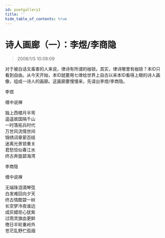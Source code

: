 ```yaml
---
id: poetgallery1
title: ''
hide_table_of_contents: true
---
```


# 诗人画廊（一）：李煜/李商隐

> 2008/1/5 10:09:09

<div style={{fontSize: '18px', fontWeight: 'normal', textAlign: 'left', lineHeight: '180%'}}>

对于被白话文毒害的人来说，律诗有所谓的枷锁。其实，律诗哪里有枷锁？本ID只看到自由。从今天开始，本ID就要用七律给世界上自古以来本ID看得上眼的诗人画像，组成一诗人的画廊。这画廊要慢慢来，先请出李煜/李商隐。
</div>

<div style={{color:'#FF0000', fontSize: '56px', fontWeight: '500', textAlign: 'center', lineHeight: '150%'}}>

李煜
</div>

<div style={{color:'#FF0000', fontSize: '32px', fontWeight: '500', textAlign: 'center', lineHeight: '150%'}}>

缠中说禅
</div>

<div style={{color:'#FF0000', fontSize: '32px', fontWeight: '500', textAlign: 'center', lineHeight: '150%'}}>

独上西楼月半弯<br/>
遥遥故国隔千山<br/>
一时落拓兵时代<br/>
万世风流情世间<br/>
锦绣词章萦百结<br/>
迷离光景锁重关<br/>
君愁恰似春江水<br/>
终古奔旋碧海湾
</div>
 
<div style={{color:'#FF0000', fontSize: '56px', fontWeight: '500', textAlign: 'center', lineHeight: '150%', marginTop: '50px'}}>

李商隐
</div>

<div style={{color:'#FF0000', fontSize: '32px', fontWeight: '500', textAlign: 'center', lineHeight: '150%'}}>

缠中说禅
</div>

<div style={{color:'#FF0000', fontSize: '32px', fontWeight: '500', textAlign: 'center', lineHeight: '150%'}}>

无端珠泪滴琴弦<br/>
白发难回向夕天<br/>
终古情酣碧一树<br/>
长空梦冷夜谁边<br/>
成灰蜡炬心犹紫<br/>
过雨灵旗血更鲜<br/>
倦日半轮重岭外<br/>
苍茫乱野伫孤烟
</div>